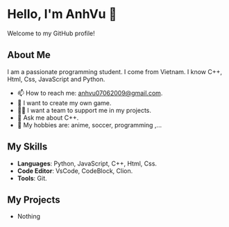 # Hello, I'm AnhVu 👋
Welcome to my GitHub profile!
## About Me
I am a passionate programming student. I come from Vietnam. I know C++, Html, Css, JavaScript and Python.
- 📫 How to reach me: anhvu07062009@gmail.com.
- 🤔 I want to create my own game.
- 👩‍💻 I want a team to support me in my projects.
- 💬 Ask me about C++.
- 🧡 My hobbies are: anime, soccer, programming ,...
## My Skills
- **Languages**: Python, JavaScript, C++, Html, Css.
- **Code Editor**: VsCode, CodeBlock, Clion.
- **Tools**: Git.
## My Projects
- Nothing
